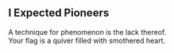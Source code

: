 I Expected Pioneers
-------------------
A technique for phenomenon is the lack thereof.  
Your flag is a quiver filled with smothered heart.  
